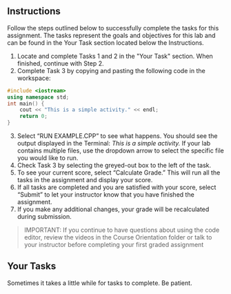 ## Instructions

Follow the steps outlined below to successfully complete the tasks for this assignment. The tasks represent the goals and objectives for this lab and can be found in the Your Task section located below the Instructions.

1. Locate and complete Tasks 1 and 2 in the "Your Task" section. When finished, continue with Step 2.
2. Complete Task 3 by copying and pasting the following code in the workspace:

```cpp
#include <iostream>
using namespace std;
int main() {
    cout << "This is a simple activity." << endl;
    return 0;
}
```

3. Select “RUN EXAMPLE.CPP” to see what happens. You should see the output displayed in the Terminal: _This is a simple activity._ If your lab contains multiple files, use the dropdown arrow to select the specific file you would like to run.
4. Check Task 3 by selecting the greyed-out box to the left of the task.
5. To see your current score, select “Calculate Grade.” This will run all the tasks in the assignment and display your score.
6. If all tasks are completed and you are satisfied with your score, select “Submit” to let your instructor know that you have finished the assignment.
7. If you make any additional changes, your grade will be recalculated during submission.

> IMPORTANT: If you continue to have questions about using the code editor, review the videos in the Course Orientation folder or talk to your instructor before completing your first graded assignment

## Your Tasks

Sometimes it takes a little while for tasks to complete. Be patient.
